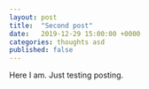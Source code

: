 ```yaml
---
layout: post
title:  "Second post"
date:   2019-12-29 15:00:00 +0000
categories: thoughts asd
published: false
---
```

Here I am. Just testing posting.
